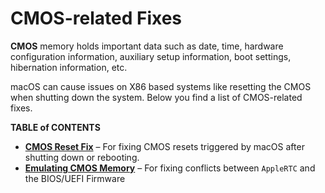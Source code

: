 # CMOS-related Fixes
**CMOS** memory holds important data such as date, time, hardware configuration information, auxiliary setup information, boot settings, hibernation information, etc. 

macOS can cause issues on X86 based systems like resetting the CMOS when shutting down the system. Below you find a list of CMOS-related fixes.

**TABLE of CONTENTS**

- [**CMOS Reset Fix**](https://github.com/5T33Z0/OC-Little-Translated/tree/main/06_CMOS-related_Fixes/CMOS_Reset_Fix) – For fixing CMOS resets triggered by macOS after shutting down or rebooting.
- [**Emulating CMOS Memory**](https://github.com/5T33Z0/OC-Little-Translated/tree/main/06_CMOS-related_Fixes/Emulating_CMOS) – For fixing conflicts between `AppleRTC` and the BIOS/UEFI Firmware
